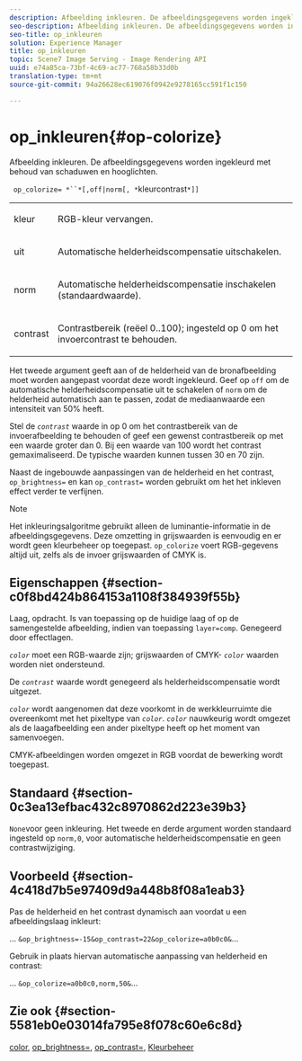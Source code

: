 ```yaml
---
description: Afbeelding inkleuren. De afbeeldingsgegevens worden ingekleurd met behoud van schaduwen en hooglichten.
seo-description: Afbeelding inkleuren. De afbeeldingsgegevens worden ingekleurd met behoud van schaduwen en hooglichten.
seo-title: op_inkleuren
solution: Experience Manager
title: op_inkleuren
topic: Scene7 Image Serving - Image Rendering API
uuid: e74a85ca-73bf-4c69-ac77-768a58b33d0b
translation-type: tm+mt
source-git-commit: 94a26628ec619076f0942e9278165cc591f1c150

---
```



# op_inkleuren{#op-colorize}

Afbeelding inkleuren. De afbeeldingsgegevens worden ingekleurd met behoud van schaduwen en hooglichten.

` op_colorize= *``*[,off|norm[, *`kleurcontrast`*]]`

<table id="simpletable_768D6CDF3F734E7F89DC7AB2EAAC0C77"> 
 <tr class="strow"> 
  <td class="stentry"> <p> <span class="varname"> kleur </span> </p> </td> 
  <td class="stentry"> <p>RGB-kleur vervangen. </p> </td> 
 </tr> 
 <tr class="strow"> 
  <td class="stentry"> <p> <span class="codeph"> uit </span> </p> </td> 
  <td class="stentry"> <p>Automatische helderheidscompensatie uitschakelen. </p> </td> 
 </tr> 
 <tr class="strow"> 
  <td class="stentry"> <p> <span class="codeph"> norm </span> </p> </td> 
  <td class="stentry"> <p>Automatische helderheidscompensatie inschakelen (standaardwaarde). </p> </td> 
 </tr> 
 <tr class="strow"> 
  <td class="stentry"> <p> <span class="varname"> contrast </span> </p> </td> 
  <td class="stentry"> <p>Contrastbereik (reëel 0..100); ingesteld op 0 om het invoercontrast te behouden. </p> </td> 
 </tr> 
</table>

Het tweede argument geeft aan of de helderheid van de bronafbeelding moet worden aangepast voordat deze wordt ingekleurd. Geef op `off` om de automatische helderheidscompensatie uit te schakelen of `norm` om de helderheid automatisch aan te passen, zodat de mediaanwaarde een intensiteit van 50% heeft.

Stel de *`contrast`* waarde in op 0 om het contrastbereik van de invoerafbeelding te behouden of geef een gewenst contrastbereik op met een waarde groter dan 0. Bij een waarde van 100 wordt het contrast gemaximaliseerd. De typische waarden kunnen tussen 30 en 70 zijn.

Naast de ingebouwde aanpassingen van de helderheid en het contrast, `op_brightness=` en kan `op_contrast=` worden gebruikt om het het inkleven effect verder te verfijnen.

>[!NOTE]
>
>Het inkleuringsalgoritme gebruikt alleen de luminantie-informatie in de afbeeldingsgegevens. Deze omzetting in grijswaarden is eenvoudig en er wordt geen kleurbeheer op toegepast. `op_colorize` voert RGB-gegevens altijd uit, zelfs als de invoer grijswaarden of CMYK is.

## Eigenschappen {#section-c0f8bd424b864153a1108f384939f55b}

Laag, opdracht. Is van toepassing op de huidige laag of op de samengestelde afbeelding, indien van toepassing `layer=comp`. Genegeerd door effectlagen.

*`color`* moet een RGB-waarde zijn; grijswaarden of CMYK- *`color`* waarden worden niet ondersteund.

De *`contrast`* waarde wordt genegeerd als helderheidscompensatie wordt uitgezet.

*`color`* wordt aangenomen dat deze voorkomt in de werkkleurruimte die overeenkomt met het pixeltype van *`color`*. *`color`* nauwkeurig wordt omgezet als de laagafbeelding een ander pixeltype heeft op het moment van samenvoegen.

CMYK-afbeeldingen worden omgezet in RGB voordat de bewerking wordt toegepast.

## Standaard {#section-0c3ea13efbac432c8970862d223e39b3}

`None`voor geen inkleuring. Het tweede en derde argument worden standaard ingesteld op `norm,0`, voor automatische helderheidscompensatie en geen contrastwijziging.

## Voorbeeld {#section-4c418d7b5e97409d9a448b8f08a1eab3}

Pas de helderheid en het contrast dynamisch aan voordat u een afbeeldingslaag inkleurt:

… `&op_brightness=-15&op_contrast=22&op_colorize=a0b0c0&`…

Gebruik in plaats hiervan automatische aanpassing van helderheid en contrast:

… `&op_colorize=a0b0c0,norm,50&`…

## Zie ook {#section-5581eb0e03014fa795e8f078c60e6c8d}

[color](/help/aem-is-ir-api/is-api/http-ref/image-serving-api-ref/c-http-protocol-reference/c-data-types/r-is-http-color.md), [op_brightness=](../../../../../is-api/http-ref/image-serving-api-ref/c-http-protocol-reference/c-command-reference/r-op-brightness.md#reference-edf79dc41ae5411c80bec3ee3731c58a), [op_contrast=](../../../../../is-api/http-ref/image-serving-api-ref/c-http-protocol-reference/c-command-reference/r-op-contrast.md#reference-b26dfa9869fd43bebea0fbb8e9fe743d), [Kleurbeheer](../../../../../is-api/http-ref/image-serving-api-ref/c-http-protocol-reference/c-syntax-and-features/r-color-management.md#reference-c7e4a72d589145189f7e4bcb6b4544d7)

